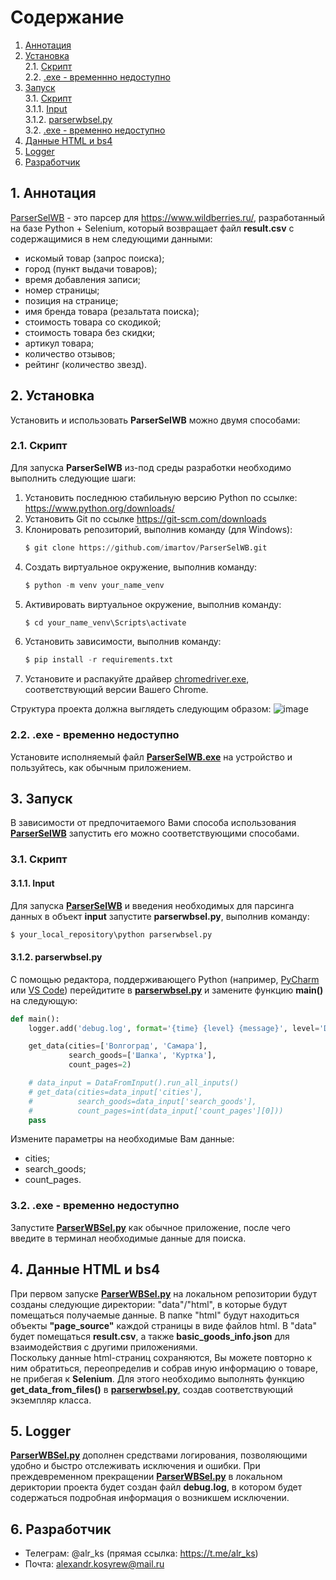 # Содержание

1. [Аннотация](#аннотация)
2. [Установка](#установка)  
2.1. [Скрипт](#скрипт_2)  
2.2. [.exe - временнно недоступно](#exe_2)  
3. [Запуск](#запуск)  
3.1. [Скрипт](#скрипт_3)  
3.1.1. [Input](#input)  
3.1.2. [parserwbsel.py](#parserwbsel)  
3.2. [.exe - временно недоступно](#exe_3)  
4. [Данные HTML и bs4](#html_data)
5. [Logger](#logger)  
6. [Разработчик](#developer)

## <a name='аннотация'>1. Аннотация</a>

[ParserSelWB](#https://github.com/imartov/ParserSelWB.git) - это парсер для https://www.wildberries.ru/, разработанный на базе Python + Selenium, который возвращает файл <b>result.csv</b> с содержащимися в нем следующими данными:
- искомый товар (запрос поиска);
- город (пункт выдачи товаров);
- время добавления записи;
- номер страницы;
- позиция на странице;
- имя бренда товара (резальтата поиска);
- стоимость товара со скодикой;
- стоимость товара без скидки;
- артикул товара;
- количество отзывов;
- рейтинг (количество звезд).

## <a name='установка'>2. Установка</a>

Установить и использовать <b>ParserSelWB</b> можно двумя способами:  
### <a name='скрипт_2'>2.1. Скрипт</a>
Для запуска <b>ParserSelWB</b> из-под среды разработки необходимо выполнить следующие шаги:  
1. Установить последнюю стабильную версию Python по ссылке: https://www.python.org/downloads/
2. Установить Git по ссылке https://git-scm.com/downloads
3. Клонировать репозиторий, выполнив команду (для Windows):
    ```python
    $ git clone https://github.com/imartov/ParserSelWB.git
    ```
4. Создать виртуальное окружение, выполнив команду:
    ```python
    $ python -m venv your_name_venv
    ```
5. Активировать виртуальное окружение, выполнив команду:
    ```python
    $ cd your_name_venv\Scripts\activate
    ```
6. Установить зависимости, выполнив команду:
    ```python
    $ pip install -r requirements.txt
    ```
7. Установите и распакуйте драйвер [chromedriver.exe](https://chromedriver.chromium.org/downloads), соответствующий версии Вашего Chrome.

Структура проекта должна выглядеть следующим образом:
![image](https://github.com/imartov/ParserSelWB/assets/116018998/e0146bf9-60d7-4ffe-b000-5998622c0aaa)

### <a name='exe_2'>2.2. .exe - временно недоступно</a>
Установите исполняемый файл <b>[ParserSelWB.exe](https://github.com/imartov/ParserSelWB/blob/main/ParserSelWB.exe)</b> на устройство и пользуйтесь, как обычным приложением.

## <a name='запуск'>3. Запуск</a>

В зависимости от предпочитаемого Вами способа использования <b>[ParserSelWB](https://github.com/imartov/ParserSelWB.git)</b> запустить его можно соответствующими способами.

### <a name='скрипт_3'>3.1. Скрипт</a>
#### <a name='input'>3.1.1. Input</a>
Для запуска <b>[ParserSelWB](https://github.com/imartov/ParserSelWB.git)</b> и введения необходимых для парсинга данных в объект <b>input</b> запустите <b>parserwbsel.py</b>, выполнив команду:
```py
$ your_local_repository\python parserwbsel.py
```
#### <a name='parserwbsel'>3.1.2. parserwbsel.py</a>
С помощью редактора, поддерживающего Python (например, [PyCharm](https://www.jetbrains.com/pycharm/download/#section=windows) или [VS Code](https://code.visualstudio.com/download)) перейдитите в <b>[parserwbsel.py](https://github.com/imartov/ParserSelWB/blob/main/parserwbsel.py)</b> и замените функцию <b>main()</b> на следующую:  

```python
def main():
    logger.add('debug.log', format='{time} {level} {message}', level='DEBUG', rotation='100 KB', compression='zip')

    get_data(cities=['Волгоград', 'Самара'],
             search_goods=['Шапка', 'Куртка'],
             count_pages=2)

    # data_input = DataFromInput().run_all_inputs()
    # get_data(cities=data_input['cities'],
    #          search_goods=data_input['search_goods'],
    #          count_pages=int(data_input['count_pages'][0]))
    pass
```
Измените параметры на необходимые Вам данные:
- cities;
- search_goods;
- count_pages.

### <a name='exe_3'>3.2. .exe - временно недоступно</a>

Запустите <b>[ParserWBSel.py](https://github.com/imartov/ParserSelWB/blob/main/parserwbsel.py)</b> как обычное приложение, после чего введите в терминал необходимые данные для поиска.

## <a name='html_data'>4. Данные HTML и bs4</a>

При первом запуске <b>[ParserWBSel.py](https://github.com/imartov/ParserSelWB/blob/main/parserwbsel.py)</b> на локальном репозитории будут созданы следующие директории: "data"/"html", в которые будут помещаться получаемые данные. В папке "html" будут находиться объекты <b>"page_source"</b> каждой страницы в виде файлов html. В "data" будет помещаться <b>result.csv</b>, а также <b>basic_goods_info.json</b> для взаимодействия с другими приложениями.  
Поскольку данные html-страниц сохраняются, Вы можете повторно к ним обратиться, переопределив и собрав иную информацию о товаре, не прибегая к <b>Selenium</b>. Для этого необходимо выполнять функцию <b>get_data_from_files()</b> в <b>[parserwbsel.py](https://github.com/imartov/ParserSelWB/blob/main/bsparser.py)</b>, создав соответствующий экземпляр класса.

## <a name='logger'>5. Logger</a>

<b>[ParserWBSel.py](https://github.com/imartov/ParserSelWB/blob/main/parserwbsel.py)</b> дополнен средствами логирования, позволяющими удобно и быстро отслеживать исключения и ошибки. При преждевременном прекращении <b>[ParserWBSel.py](https://github.com/imartov/ParserSelWB/blob/main/parserwbsel.py)</b> в локальном дериктории проекта будет создан файл <b>debug.log</b>, в котором будет содержаться подробная информация о возникшем исключении.

## <a name='developer'>6. Разработчик</a>

- Телеграм: @alr_ks (прямая ссылка: https://t.me/alr_ks)
- Почта: alexandr.kosyrew@mail.ru


